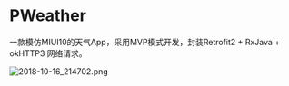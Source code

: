 # PWeather

一款模仿MIUI10的天气App，采用MVP模式开发，封装Retrofit2  + RxJava + okHTTP3 网络请求。

![2018-10-16_214702.png](https://upload-images.jianshu.io/upload_images/7366843-108a20db4f28782d.png?imageMogr2/auto-orient/strip%7CimageView2/2/w/1240)
